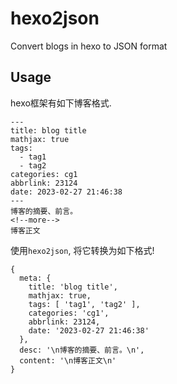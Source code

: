 # hexo2json
Convert blogs in hexo to JSON format
## Usage
hexo框架有如下博客格式.
```
---
title: blog title
mathjax: true
tags:
  - tag1
  - tag2
categories: cg1
abbrlink: 23124
date: 2023-02-27 21:46:38
---
博客的摘要、前言。
<!--more-->
博客正文
```

使用`hexo2json`, 将它转换为如下格式!
```
{
  meta: {
    title: 'blog title',
    mathjax: true,
    tags: [ 'tag1', 'tag2' ],
    categories: 'cg1',
    abbrlink: 23124,
    date: '2023-02-27 21:46:38'
  },
  desc: '\n博客的摘要、前言。\n',
  content: '\n博客正文\n'
}
```